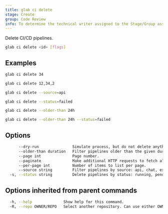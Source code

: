 ```yaml
---
title: glab ci delete
stage: Create
group: Code Review
info: To determine the technical writer assigned to the Stage/Group associated with this page, see https://about.gitlab.com/handbook/product/ux/technical-writing/#assignments
---
```


<!--
This documentation is auto generated by a script.
Please do not edit this file directly. Run `make gen-docs` instead.
-->

Delete CI/CD pipelines.

```bash title="terminal"
glab ci delete <id> [flags]
```

## Examples

```bash title="terminal"
glab ci delete 34

glab ci delete 12,34,2

glab ci delete --source=api

glab ci delete --status=failed

glab ci delete --older-than 24h

glab ci delete --older-than 24h --status=failed
```

## Options

```bash title="terminal"
      --dry-run               Simulate process, but do not delete anything.
      --older-than duration   Filter pipelines older than the given duration. Valid units: h, m, s, ms, us, ns.
      --page int              Page number.
      --paginate              Make additional HTTP requests to fetch all pages of projects before cloning. Respects '--per-page'.
      --per-page int          Number of items to list per page.
      --source string         Filter pipelines by source: api, chat, external, external_pull_request_event, merge_request_event, ondemand_dast_scan, ondemand_dast_validation, parent_pipeline, pipeline, push, schedule, security_orchestration_policy, trigger, web, webide.
  -s, --status string         Delete pipelines by status: running, pending, success, failed, canceled, skipped, created, manual.
```

## Options inherited from parent commands

```bash title="terminal"
  -h, --help              Show help for this command.
  -R, --repo OWNER/REPO   Select another repository. Can use either OWNER/REPO or `GROUP/NAMESPACE/REPO` format. Also accepts full URL or Git URL.
```
